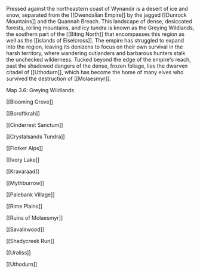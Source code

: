 Pressed against the northeastern coast of Wynandir is a desert of ice and snow, separated from the [[Dwendalian Empire]] by the jagged [[Dunrock Mountains]] and the Quannah Breach. This landscape of dense, desiccated forests, rolling mountains, and icy tundra is known as the Greying Wildlands, the southern part of the [[Biting North]] that encompasses this region as well as the [[islands of Eiselcross]]. The empire has struggled to expand into the region, leaving its denizens to focus on their own survival in the harsh territory, where wandering outlanders and barbarous hunters stalk the unchecked wilderness. Tucked beyond the edge of the empire's reach, past the shadowed dangers of the dense, frozen foliage, lies the dwarven citadel of [[Uthodurn]], which has become the home of many elves who survived the destruction of [[Molaesmyr]].

[](https://media.dndbeyond.com/compendium-images/egtw/yDOyqyOocErRgYJK/3.6-Greying-Wildlands.png)

Map 3.6: Greying Wildlands

[[Blooming Grove]]

[[Boroftkrah]]

[[Cinderrest Sanctum]]

[[Crystalsands Tundra]]

[[Flotket Alps]]

[[Ivory Lake]]

[[Kravaraad]]

[[Mythburrow]]

[[Palebank Village]]

[[Rime Plains]]

[[Ruins of Molaesmyr]]

[[Savalirwood]]

[[Shadycreek Run]]

[[Uraliss]]

[[Uthodurn]]